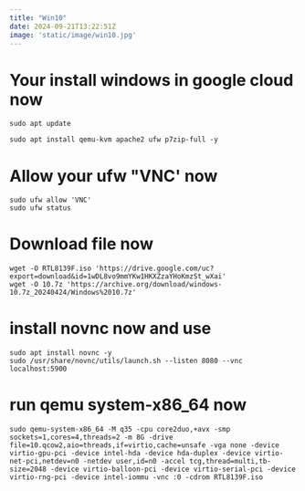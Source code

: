 ```yaml
---
title: "Win10"
date: 2024-09-21T13:22:51Z
image: 'static/image/win10.jpg'
---
```


# Your install windows in google cloud now

```
sudo apt update
```

```
sudo apt install qemu-kvm apache2 ufw p7zip-full -y 
```

# Allow your ufw "VNC' now

```
sudo ufw allow 'VNC'
sudo ufw status
```

# Download file now

```
wget -O RTL8139F.iso 'https://drive.google.com/uc?export=download&id=1wDL8vo9mmYKw1HKXZzaYHoKmzSt_wXai'
wget -O 10.7z 'https://archive.org/download/windows-10.7z_20240424/Windows%2010.7z'
```

# install novnc now and use

```
sudo apt install novnc -y
sudo /usr/share/novnc/utils/launch.sh --listen 8080 --vnc localhost:5900
```

# run qemu system-x86_64 now

```
sudo qemu-system-x86_64 -M q35 -cpu core2duo,+avx -smp sockets=1,cores=4,threads=2 -m 8G -drive file=10.qcow2,aio=threads,if=virtio,cache=unsafe -vga none -device virtio-gpu-pci -device intel-hda -device hda-duplex -device virtio-net-pci,netdev=n0 -netdev user,id=n0 -accel tcg,thread=multi,tb-size=2048 -device virtio-balloon-pci -device virtio-serial-pci -device virtio-rng-pci -device intel-iommu -vnc :0 -cdrom RTL8139F.iso
```


